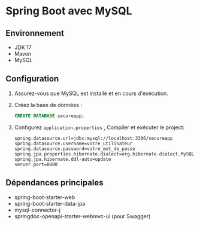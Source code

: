# Spring Boot avec MySQL

## Environnement
- JDK 17
- Maven
- MySQL

## Configuration

1. Assurez-vous que MySQL est installé et en cours d'exécution.

2. Créez la base de données :
   ```sql
   CREATE DATABASE secureapp;
   ```

3. Configurez `application.properties`  , Compiler et exécuter le project:
   ```properties
   spring.datasource.url=jdbc:mysql://localhost:3306/secureapp
   spring.datasource.username=votre_utilisateur
   spring.datasource.password=votre_mot_de_passe
   spring.jpa.properties.hibernate.dialect=org.hibernate.dialect.MySQL8Dialect
   spring.jpa.hibernate.ddl-auto=update
   server.port=8080
   ```


## Dépendances principales
- spring-boot-starter-web
- spring-boot-starter-data-jpa
- mysql-connector-j
- springdoc-openapi-starter-webmvc-ui (pour Swagger)
